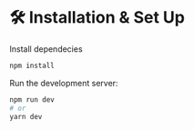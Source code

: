 # 🛠 Installation & Set Up
Install dependecies
```bash
npm install
```

Run the development server:
```bash
npm run dev
# or
yarn dev
```
